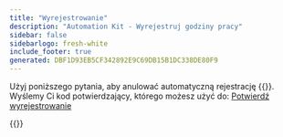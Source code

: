 ```yaml
---
title: "Wyrejestrowanie"
description: "Automation Kit - Wyrejestruj godziny pracy"
sidebar: false
sidebarlogo: fresh-white
include_footer: true
generated: DBF1D93EB5CF342892E9C69DB15B1DC338DE80F9
---
```


Użyj poniższego pytania, aby anulować automatyczną rejestrację {{<product-name>}}. Wyślemy Ci kod potwierdzający, którego możesz użyć do: [Potwierdź wyrejestrowanie](/pl/office-hours/unregister-confirm)

{{<questions name="/content/pl/office-hours/unregister.json" completed="Dziękujemy za wypełnienie pytań dotyczących wyrejestrowania" shownavigationbuttons="false" locale="pl">}}
